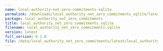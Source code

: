 ```yaml
---
name: local-authority-net-zero-commitments-sqlite
permalink: /downloads/local_authority_net_zero_commitments_sqlite/latest
package: local_authority_net_zero_commitments
title: local_authority_net_zero_commitments_sqlite
filename: local_authority_net_zero_commitments.sqlite
version: latest
full_version: 0.1.0
file: /data/local_authority_net_zero_commitments/latest/local_authority_net_zero_commitments.sqlite
---
```

